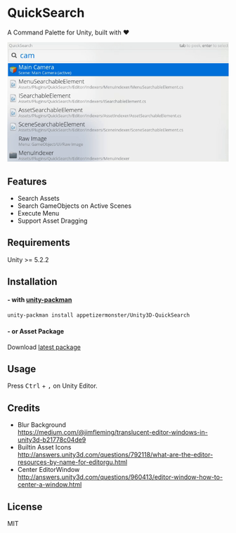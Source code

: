 # QuickSearch

A Command Palette for Unity, built with :heart:

<p align="center">
  <img src="docs/demo.gif" width="600"/>
</p>

## Features
- Search Assets
- Search GameObjects on Active Scenes
- Execute Menu
- Support Asset Dragging

## Requirements
Unity >= 5.2.2

## Installation
#### - with [unity-packman](https://github.com/appetizermonster/unity-packman)

```bash
unity-packman install appetizermonster/Unity3D-QuickSearch
```

#### - or Asset Package
Download [latest package](https://github.com/appetizermonster/Unity3D-QuickSearch/raw/master/packages/latest.unitypackage)

## Usage
Press <kbd>Ctrl</kbd> + <kbd>,</kbd> on Unity Editor.

## Credits
- Blur Background  
  <https://medium.com/@jimfleming/translucent-editor-windows-in-unity3d-b21778c04de9>
- Builtin Asset Icons  
  <http://answers.unity3d.com/questions/792118/what-are-the-editor-resources-by-name-for-editorgu.html>
- Center EditorWindow  
  <http://answers.unity3d.com/questions/960413/editor-window-how-to-center-a-window.html>

## License
MIT
